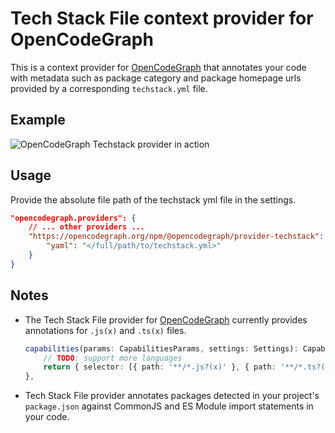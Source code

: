 # Tech Stack File context provider for OpenCodeGraph

This is a context provider for [OpenCodeGraph](https://opencodegraph.org) that annotates your code with metadata such as package category and package homepage urls provided by a corresponding `techstack.yml` file.

## Example
![OpenCodeGraph Techstack provider in action](./examples/demo.gif)

## Usage

Provide the absolute file path of the techstack yml file in the settings.
```json
"opencodegraph.providers": {
    // ... other providers ...
    "https://opencodegraph.org/npm/@opencodegraph/provider-techstack": {
        "yaml": "</full/path/to/techstack.yml>"
    }
}
```

## Notes

- The Tech Stack File provider for [OpenCodeGraph](https://opencodegraph.org) currently provides annotations for `.js(x)` and `.ts(x)` files.

    ```typescript
    capabilities(params: CapabilitiesParams, settings: Settings): CapabilitiesResult {
        // TODO: support more languages
        return { selector: [{ path: '**/*.js?(x)' }, { path: '**/*.ts?(x)' }] }
    },
    ```

- Tech Stack File provider annotates packages detected in your project's `package.json` against CommonJS and ES Module import statements in your code.
